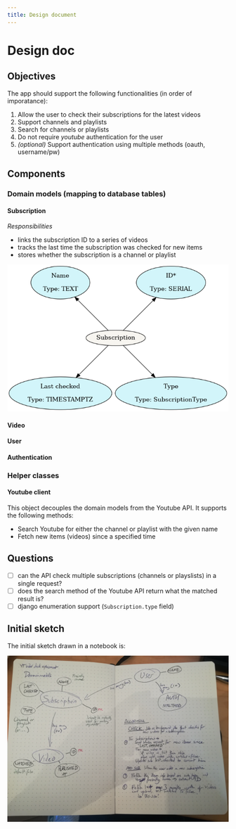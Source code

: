 ```yaml
---
title: Design document
---
```


# Design doc

## Objectives

The app should support the following functionalities (in order of imporatance):

1. Allow the user to check their subscriptions for the latest videos
2. Support channels and playlists
3. Search for channels or playlists
4. Do not require _youtube_ authentication for the user
3. *(optional)* Support authentication using multiple methods (oauth, username/pw)

## Components


### Domain models (mapping to database tables)

#### Subscription

*Responsibilities*

* links the subscription ID to a series of videos
* tracks the last time the subscription was checked for new items
* stores whether the subscription is a channel or playlist

![Subscription ERD](./subscription_erd.png)

#### Video

#### User

#### Authentication

### Helper classes

#### Youtube client

This object decouples the domain models from the Youtube API. It supports the following methods:

* Search Youtube for either the channel or playlist with the given name
* Fetch new items (videos) since a specified time

## Questions

* [ ] can the API check multiple subscriptions (channels or playslists) in a single request?
* [ ] does the search method of the Youtube API return what the matched result is?
* [ ] django enumeration support (`Subscription.type` field)

## Initial sketch

The initial sketch drawn in a notebook is:

![Initial sketch of the implementation](./notebook_screenshot.jpg)

